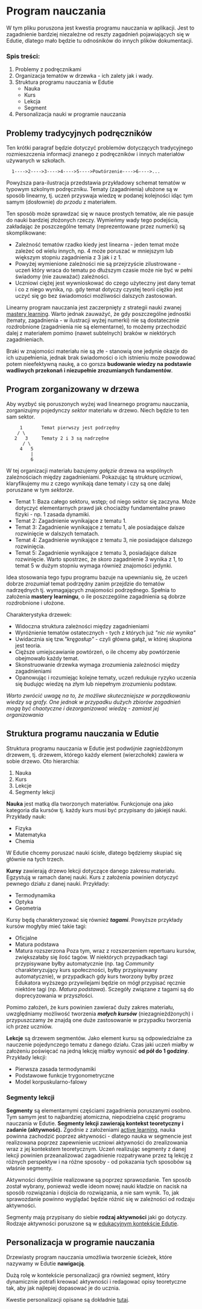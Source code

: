 # Program nauczania

W tym pliku poruszona jest kwestia programu nauczania w aplikacji. Jest to zagadnienie bardziej niezależne od reszty zagadnień pojawiających się w Edutie, dlatego mało będzie tu odnośników do innych plików dokumentacji.

### Spis treści:
1. Problemy z podręcznikami
2. Organizacja tematów w drzewka - ich zalety jak i wady.
3. Struktura programu nauczania w Edutie
   - Nauka
   - Kurs
   - Lekcja
   - Segment
4. Personalizacja nauki w programie nauczania


## Problemy tradycyjnych podręczników

Ten krótki paragraf będzie dotyczyć problemów dotyczących tradycyjnego rozmieszczenia informacji znanego z podręczników i innych materiałów używanych w szkołach.

```
  1---->2---->3---->4---->5---->Powtórzenie---->6---->...
```
Powyższa para-ilustracja przedstawia przykładowy schemat tematów w typowym szkolnym podręczniku. Tematy (zagadnienia) ułożone są w sposób linearny, tj. uczeń przyswaja wiedzę w podanej kolejności idąc tym samym (dosłownie) *do przodu* z materiałem.

Ten sposób może sprawdzać się w nauce prostych tematów, ale nie pasuje do nauki bardziej złożonych rzeczy. Wymieńmy wady tego podejścia, zakładając że poszczególne tematy (reprezentowane przez numerki) są skomplikowane:
 - Zależność tematów rzadko kiedy jest linearna - jeden temat może zależeć od wielu innych, np. 4 może poruszać w mniejszym lub większym stopniu zagadnienia z 3 jak i z 1.
 - Powyżej wymienione zależności nie są przejrzyście zilustrowane - uczeń który wraca do tematu po dłuższym czasie może nie być w pełni świadomy (nie zauważać) zależności.
 - Uczniowi ciężej jest wywnioskować do czego użyteczny jest dany temat i co z niego wynika, np. gdy temat dotyczy czystej teorii ciężko jest uczyć się go bez świadomości możliwości dalszych zastosowań.

Linearny program nauczania jest zaczerpnięty z strategii nauki zwanej [mastery learning](https://en.wikipedia.org/wiki/Mastery_learning). Warto jednak zauważyć, że gdy poszczególne jednostki (tematy, zagadnienia - w ilustracji wyżej numerki) nie są dostatecznie rozdrobnione (zagadnienia nie są elementarne), to możemy przechodzić dalej z materiałem pomimo (nawet subtelnych) braków w niektórych zagadnieniach.

Braki w znajomości materiału nie są złe - stanowią one jedynie okazje do ich uzupełnienia, jednak brak świadomości o ich istnieniu może powodować potem nieefektywną naukę, a co gorsza **budowanie wiedzy na podstawie wadliwych przekonań i niezupełnie zrozumianych fundamentów**. 

## Program zorganizowany w drzewa

Aby wyzbyć się poruszonych wyżej wad linearnego programu nauczania, zorganizujmy pojedynczy *sektor* materiału w drzewo. Niech będzie to ten sam sektor.

```
     1       Temat pierwszy jest podrzędny
    / \
   2   3     Tematy 2 i 3 są nadrzędne
      / \
     4   5
         |
         6
```

W tej organizacji materiału bazujemy *gałęzie* drzewa na wspólnych zależnościach między zagadnieniami. Pokazując tą strukturę uczniowi, klaryfikujemy mu z czego wynikają dane tematy i czy są one dalej poruszane w tym *sektorze*.

 - Temat 1: Baza całego sektoru, wstęp; od niego sektor się zaczyna. Może dotyczyć elementarnych prawd jak chociażby fundamentalne prawo fizyki - np. 1 zasada dynamiki.
 - Temat 2: Zagadnienie wynikające z tematu 1.
 - Temat 3: Zagadnienie wynikające z tematu 1, ale posiadające dalsze rozwinięcie w dalszych tematach.
 - Temat 4: Zagadnienie wynikające z tematu 3, nie posiadające dalszego rozwinięcia.
 - Temat 5: Zagadnienie wynikające z tematu 3, posiadające dalsze rozwinięcie. Warto spostrzec, że skoro zagadnienie 3 wynika z 1, to temat 5 w dużym stopniu wymaga również znajomości jedynki. 

Idea stosowania tego typu programu bazuje na upewnianiu się, że uczeń dobrze zrozumiał temat podrzędny zanim przejdzie do tematów nadrzędnych tj. wymagających znajomości podrzędnego. Spełnia to założenia **mastery learningu**, o ile poszczególne zagadnienia są dobrze rozdrobnione i ułożone.

Charakterystyka drzewek:
 - Widoczna struktura zależności między zagadnieniami
 - Wyróżnienie tematów ostatecznych - tych z których już *"nic nie wynika"*
 - Uwidacznia się tzw.*"kręgosłup"* - czyli główna gałąź, w której skupiona jest teoria.
 - Cięższe umiejscawianie powtórzeń, o ile chcemy aby powtórzenie obejmowało każdy temat.
 - Skonstruowanie drzewka wymaga zrozumienia zależności między zagadnieniami 
 - Opanowując i rozumiejąc kolejne tematy, uczeń redukuje ryzyko uczenia się *budując* wiedzę na złym lub niepełnym zrozumieniu podstaw. 

*Warto zwrócić uwagę na to, że możliwe skuteczniejsze w porządkowaniu wiedzy są grafy. One jednak w przypadku dużych zbiorów zagadnień mogą być chaotyczne i dezorganizować wiedzę - zamiast jej organizowania*

## Struktura programu nauczania w Edutie

Struktura programu nauczania w Edutie jest podwójnie zagnieżdżonym drzewem, tj. drzewem, którego każdy element (wierzchołek) zawiera w sobie drzewo. Oto hierarchia:
 1. Nauka
 2. Kurs
 3. Lekcje
 4. Segmenty lekcji

**Nauka** jest matką dla tworzonych materiałów. Funkcjonuje ona jako kategoria dla kursów tj. każdy kurs musi być przypisany do jakiejś nauki. Przykłady nauk:
 - Fizyka
 - Matematyka
 - Chemia

W Edutie chcemy poruszać nauki ścisłe, dlatego będziemy skupiać się głównie na tych trzech.

**Kursy** zawierają drzewo lekcji dotyczące danego zakresu materiału. Egzystują w ramach danej nauki. Kurs z założenia powinien dotyczyć pewnego działu z danej nauki. Przykłady:
 - Termodynamika
 - Optyka
 - Geometria

Kursy będą charakteryzować się również ***tagami***. Powyższe przykłady kursów mogłyby mieć takie tagi:
 - Oficjalne
 - Matura podstawa
 - Matura rozszerzona
Poza tym, wraz z rozszerzeniem repertuaru kursów, zwiększałaby się ilość tagów. W niektórych przypadkach tagi przypisywane byłby automatycznie (np. tag *Community* charakteryzujący kurs społeczności, byłby przypisywany automatycznie), w przypadkach gdy kurs tworzony byłby przez Edukatora wyższego przywilejami będzie on mógł przypisać ręcznie niektóre tagi (np. *Matura podstawa*). Sczegóły związane z tagami są do doprecyzowania w przyszłości.

Pomimo założeń, że kurs powinien zawierać duży zakres materiału, uwzględniamy możliwość tworzenia ***małych kursów*** (niezagnieżdżonych) i przypuszczamy że znajdą one duże zastosowanie w przypadku tworzenia ich przez uczniów.
 
**Lekcje** są drzewem segmentów. Jako element kursu są odpowiedzialne za nauczenie pojedynczego tematu z danego działu. Czas jaki uczeń miałby w założeniu poświęcać na jedną lekcję miałby wynosić **od pół do 1 godziny**. Przykłady lekcji:
 - Pierwsza zasada termodynamiki
 - Podstawowe funkcje trygonometryczne
 - Model korpuskularno-falowy

### Segmenty lekcji

**Segmenty** są elementarnymi częściami zagadnienia poruszanymi osobno. Tym samym jest to najbardziej atomiczna, niepodzielna część programu nauczania w Edutie. **Segmenty lekcji zawierają kontekst teoretyczny i zadanie (aktywność).** Zgodnie z założeniami [active learning](https://en.wikipedia.org/wiki/Active_learning), nauka powinna zachodzić poprzez aktywności - dlatego nauka w segmencie jest realizowana poprzez zapewnienie uczniowi aktywności do zrealizowania wraz z jej kontekstem teoretycznym. Uczeń realizując segmenty z danej lekcji powinien przeanalizować zagadnienie rozpatrywane przez tą lekcję z różnych perspektyw i na różne sposoby - od pokazania tych sposobów są właśnie segmenty.

Aktywności domyślnie realizowane są poprzez sprawozdanie. Ten sposób został wybrany, ponieważ wedle ideom nowej nauki kładzie on nacisk na sposób rozwiązania i dojścia do rozwiązania, a nie sam wynik. To, jak sprawozdanie powinno wyglądać będzie różnić się w zależności od rodzaju aktywności.

Segmenty mają przypisany do siebie **rodzaj aktywności** jaki go dotyczy. Rodzaje aktywności poruszone są w [edukacyjnym kontekście Edutie](Edukacja.md).

## Personalizacja w programie nauczania

Drzewiasty program nauczania umożliwia tworzenie ścieżek, które nazywamy w Edutie **nawigacją**.

Dużą rolę w kontekście personalizacji gra również segment, który dynamicznie potrafi kreować aktywności i redagować opisy teoretyczne tak, aby jak najlepiej dopasować je do ucznia.

Kwestie personalizacji opisane są dokładnie [tutaj](Personalizacja.md).